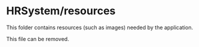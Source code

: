 # HRSystem/resources

This folder contains resources (such as images) needed by the application. 

This file can be removed.
